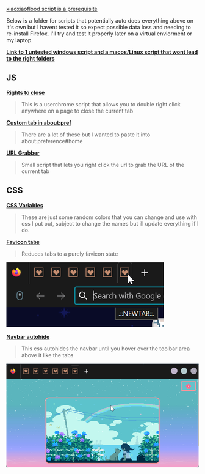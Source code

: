 [xiaoxiaoflood script is a prerequisite](https://github.com/xiaoxiaoflood/firefox-scripts)

Below is a folder for scripts that potentially auto does everything above on it's own but I havent tested it so expect possible data loss and needing to re-install Firefox. I'll try and test it properly later on a virtual enviorment or my laptop.

[**Link to 1 untested windows script and a macos/Linux script that wont lead to the right folders**](https://github.com/Reibies/.uc-Scripts-for-FF/tree/main/Autoinstallers)

## JS

[**Rights to close**](https://raw.githubusercontent.com/Reibies/.uc-Scripts-for-FF/main/js/Rights%20to%20close.uc.js)
> This is a userchrome script that allows you to double right click anywhere on a page to close the current tab

[**Custom tab in about:pref**](https://raw.githubusercontent.com/Reibies/.uc-Scripts-for-FF/main/js/about%20pref%20Newtab.uc.js)
> There are a lot of these but I wanted to paste it into about:preference#home

[**URL Grabber**](https://raw.githubusercontent.com/Reibies/.uc-Scripts-for-FF/main/js/URL_Grabber.uc.js)
> Small script that lets you right click the url to grab the URL of the current tab

## CSS

[**CSS Variables**](https://raw.githubusercontent.com/Reibies/.uc-Scripts-for-FF/main/css/%5BCSS%20Variables%5D.css)
> These are just some random colors that you can change and use with css I put out, subject to change the names but ill update everything if I do.

[**Favicon tabs**](https://raw.githubusercontent.com/Reibies/.uc-Scripts-for-FF/main/css/%5BFavicon%20Tabs%5D.css)
> Reduces tabs to a purely favicon state

![static example of the above](https://raw.githubusercontent.com/Reibies/.uc-Scripts-for-FF/main/css/Favicon%20tabs.png)

[**Navbar autohide**](https://raw.githubusercontent.com/Reibies/.uc-Scripts-for-FF/main/css/%5BNavbar%20autohide%5D.css)
> This css autohides the navbar until you hover over the toolbar area above it like the tabs

![animated example of the above](https://raw.githubusercontent.com/Reibies/.uc-Scripts-for-FF/main/css/%5BNavbar%20autohide%5D.gif)
